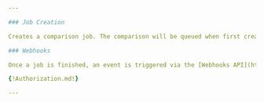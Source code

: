 ```yaml
---

### Job Creation

Creates a comparison job. The comparison will be queued when first created and will progress to completion. When completed, you can use [Get Comparison Job](operations/get-comparison-job/) to query the results.

### Webhooks

Once a job is finished, an event is triggered via the [Webhooks API](https://developer.bentley.com/apis/webhooks-v2/overview/). All subscribers of the [changeElements.jobCompleted.v1](https://developer.bentley.com/apis/webhooks-v2/available-events/#Changed%20Elements-events-ref) event type will be notified.

{!Authorization.md!}

---
```

